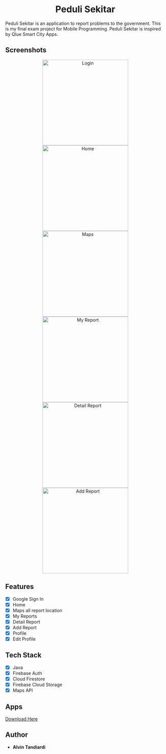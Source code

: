 <h1 align="center">
Peduli Sekitar
</h1>
Peduli Sekitar is an application to report problems to the government. This is my final exam project for Mobile Programming. Peduli Sekitar is inspired by Qlue Smart City Apps.

## Screenshots

<p align="center">
  <img src="screenshots/1.png" width="270" alt="Login">
  <img src="screenshots/2.png" width="270" alt="Home">
  <img src="screenshots/3.png" width="270" alt="Maps">
  <img src="screenshots/4.png" width="270" alt="My Report">
  <img src="screenshots/5.png" width="270" alt="Detail Report">
  <img src="screenshots/6.png" width="270" alt="Add Report">
</p>

## Features

- [x] Google Sign In
- [x] Home
- [x] Maps all report location
- [x] My Reports
- [x] Detail Report
- [x] Add Report
- [x] Profile
- [x] Edit Profile

## Tech Stack
- [x] Java
- [x] Firebase Auth
- [x] Cloud Firestore
- [x] Firebase Cloud Storage
- [x] Maps API

## Apps
<a href="https://drive.google.com/file/d/1CT3f5dRcFja-dOvXc0uLNSASuCs9-Iv_/view?usp=sharing" title="Peduli Sekitar Apps">Download Here</a>

## Author
* **Alvin Tandiardi**
